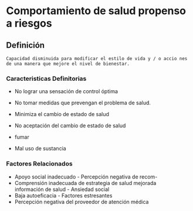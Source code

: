 # Comportamiento de salud propenso a riesgos
## Definición
	Capacidad disminuida para modificar el estilo de vida y / o accio nes de una manera que mejore el nivel de bienestar.

### Caracteristicas Definitorias
- No lograr una sensación de control 
óptima   
- No tomar medidas que prevengan 
el problema de salud.   
- Minimiza el cambio de estado de 
salud   
 
 
 
- No aceptación del cambio de 
estado de salud   
- fumar   
- Mal uso de sustancia

### Factores Relacionados
- Apoyo social inadecuado  - Percepción negativa de recom-  
- Comprensión inadecuada de   estrategia de salud mejorada  
 información de salud  - Ansiedad social  
- Baja autoeficacia  - Factores estresantes   
- Percepción negativa del proveedor 
de atención médica

